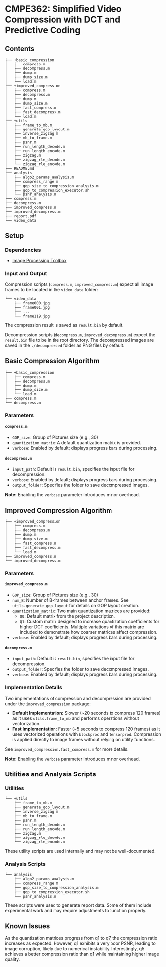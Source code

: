 # CMPE362: Simplified Video Compression with DCT and Predictive Coding

## Contents

```
├── +basic_compression
│   ├── compress.m
│   ├── decompress.m
│   ├── dump.m
│   ├── dump_size.m
│   └── load.m
├── +improved_compression
│   ├── compress.m
│   ├── decompress.m
│   ├── dump.m
│   ├── dump_size.m
│   ├── fast_compress.m
│   ├── fast_decompress.m
│   └── load.m
├── +utils
│   ├── frame_to_mb.m
│   ├── generate_gop_layout.m
│   ├── inverse_zigzag.m
│   ├── mb_to_frame.m
│   ├── psnr.m
│   ├── run_length_decode.m
│   ├── run_length_encode.m
│   ├── zigzag.m
│   ├── zigzag_rle_decode.m
│   └── zigzag_rle_encode.m
├── README.md
├── analysis
│   ├── algo2_params_analysis.m
│   ├── compress_range.m
│   ├── gop_size_to_compression_analysis.m
│   ├── gop_to_compression_executor.sh
│   └── psnr_analysis.m
├── compress.m
├── decompress.m
├── improved_compress.m
├── improved_decompress.m
├── report.pdf
└── video_data
```

## Setup

### Dependencies

- [Image Processing Toolbox](https://www.mathworks.com/products/image-processing.html)

### Input and Output

Compression scripts (`compress.m`, `improved_compress.m`) expect all image frames to be located in the `video_data` folder:

```
└── video_data
    ├── frame000.jpg
    ├── frame001.jpg
    ├── ...
    └── frame119.jpg
```

The compression result is saved as `result.bin` by default.

Decompression scripts (`decompress.m`, `improved_decompress.m`) expect the `result.bin` file to be in the root directory. The decompressed images are saved in the `./decompressed` folder as PNG files by default.

## Basic Compression Algorithm

```
├── +basic_compression
│   ├── compress.m
│   ├── decompress.m
│   ├── dump.m
│   ├── dump_size.m
│   └── load.m
├── compress.m
└── decompress.m
```

### Parameters

#### `compress.m`

- `GOP_size`: Group of Pictures size (e.g., 30)
- `quantization_matrix`: A default quantization matrix is provided.
- `verbose`: Enabled by default; displays progress bars during processing.

#### `decompress.m`

- `input_path`: Default is `result.bin`, specifies the input file for decompression.
- `verbose`: Enabled by default; displays progress bars during processing.
- `output_folder`: Specifies the folder to save decompressed images.

**Note:** Enabling the `verbose` parameter introduces minor overhead.

## Improved Compression Algorithm

```
├── +improved_compression
│   ├── compress.m
│   ├── decompress.m
│   ├── dump.m
│   ├── dump_size.m
│   ├── fast_compress.m
│   ├── fast_decompress.m
│   └── load.m
├── improved_compress.m
└── improved_decompress.m
```

### Parameters

#### `improved_compress.m`

- `GOP_size`: Group of Pictures size (e.g., 30)
- `num_B`: Number of B-frames between anchor frames. See `utils.generate_gop_layout` for details on GOP layout creation.
- `quantization_matrix`: Two main quantization matrices are provided:
  - `Q0`: Default matrix from the project description.
  - `Q1`: Custom matrix designed to increase quantization coefficients for higher DCT coefficients. Multiple variations of this matrix are included to demonstrate how coarser matrices affect compression.
- `verbose`: Enabled by default; displays progress bars during processing.

#### `decompress.m`

- `input_path`: Default is `result.bin`, specifies the input file for decompression.
- `output_folder`: Specifies the folder to save decompressed images.
- `verbose`: Enabled by default; displays progress bars during processing.

### Implementation Details

Two implementations of compression and decompression are provided under the `improved_compression` package:

- **Default Implementation:** Slower (~20 seconds to compress 120 frames) as it uses `utils.frame_to_mb` and performs operations without vectorization.
- **Fast Implementation:** Faster (~5 seconds to compress 120 frames) as it uses vectorized operations with `blockproc` and `tensorprod`. Compression is applied directly to image frames without relying on utility functions.

See `improved_compression.fast_compress.m` for more details.

**Note:** Enabling the `verbose` parameter introduces minor overhead.

## Utilities and Analysis Scripts

### Utilities

```
└── +utils
    ├── frame_to_mb.m
    ├── generate_gop_layout.m
    ├── inverse_zigzag.m
    ├── mb_to_frame.m
    ├── psnr.m
    ├── run_length_decode.m
    ├── run_length_encode.m
    ├── zigzag.m
    ├── zigzag_rle_decode.m
    └── zigzag_rle_encode.m
```

These utility scripts are used internally and may not be well-documented.

### Analysis Scripts

```
└── analysis
    ├── algo2_params_analysis.m
    ├── compress_range.m
    ├── gop_size_to_compression_analysis.m
    ├── gop_to_compression_executor.sh
    └── psnr_analysis.m
```

These scripts were used to generate report data. Some of them include experimental work and may require adjustments to function properly.

## Known Issues

As the quantization matrices progress from q1 to q7, the compression ratio increases as expected. However, q1 exhibits a very poor PSNR, leading to image corruption, likely due to numerical instability. Interestingly, q5 achieves a better compression ratio than q1 while maintaining higher image quality.
